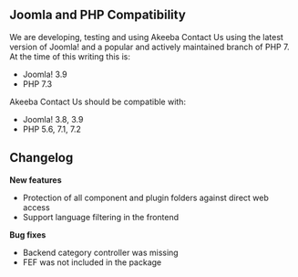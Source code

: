 ## Joomla and PHP Compatibility

We are developing, testing and using Akeeba Contact Us using the latest version of Joomla! and a popular and actively maintained branch of PHP 7. At the time of this writing this is:

* Joomla! 3.9
* PHP 7.3

Akeeba Contact Us should be compatible with:
* Joomla! 3.8, 3.9
* PHP 5.6, 7.1, 7.2

## Changelog

**New features**

* Protection of all component and plugin folders against direct web access
* Support language filtering in the frontend

**Bug fixes**

* Backend category controller was missing
* FEF was not included in the package
